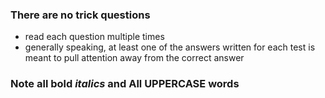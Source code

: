 ### There are no trick questions
- read each question multiple times
- generally speaking, at least one of the answers written for each test is meant to pull attention away from the correct answer

### Note all **bold** *italics* and All UPPERCASE words

